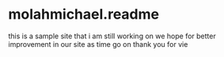 # molahmichael.readme
this is a sample site that i am still working on we hope for better improvement in our site as time go on thank you for vie
